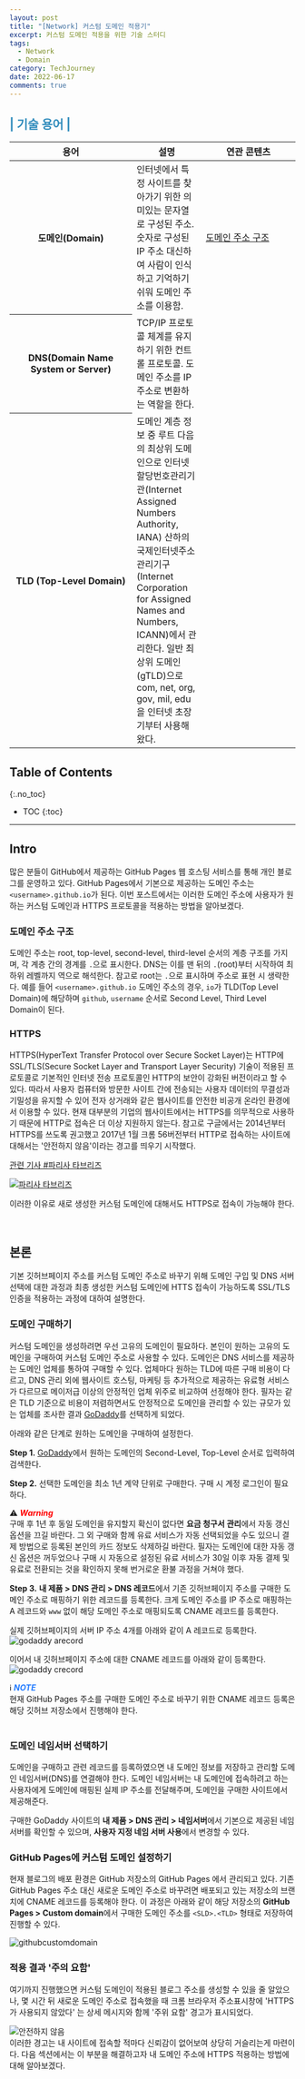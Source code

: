 ```yaml
---
layout: post
title: "[Network] 커스텀 도메인 적용기"
excerpt: 커스텀 도메인 적용을 위한 기술 스터디
tags:
  - Network
  - Domain
category: TechJourney
date: 2022-06-17
comments: true
---
```


<h2 style="color: #308cbc"> | 기술 용어 | </h2>

<div>
 <table class>
      <thead>
        <tr>
          <th width="200">용어</th>
          <th>설명</th>
          <th width="150">연관 콘텐츠</th>
        </tr>
      </thead>
      <tbody>
        <tr>
          <th>도메인(Domain)</th>
          <td>인터넷에서 특정 사이트를 찾아가기 위한 의미있는 문자열로 구성된 주소. 숫자로 구성된 IP 주소 대신하여 사람이 인식하고 기억하기 쉬워 도메인 주소를 이용함.</td>
          <td><a href="#도메인-주소-구조">도메인 주소 구조</a></td>
        </tr>
        <tr>
          <th>DNS(Domain Name System or Server)</th>
          <td> TCP/IP 프로토콜 체계를 유지하기 위한 컨트롤 프로토콜. 도메인 주소를 IP 주소로 변환하는 역할을 한다.</td>
          <td> </td>
        </tr>
        <tr>
          <th>TLD (Top-Level Domain)</th>
          <td>도메인 계층 정보 중 루트 다음의 최상위 도메인으로  인터넷할당번호관리기관(Internet Assigned Numbers Authority, IANA) 산하의 국제인터넷주소관리기구(Internet Corporation for Assigned Names and Numbers, ICANN)에서 관리한다. 일반 최상위 도메인(gTLD)으로 com, net, org, gov, mil, edu을 인터넷 초장기부터 사용해왔다.</td>
          <td></td>
        </tr>
      </tbody>
 </table>
</div>

## Table of Contents
{:.no_toc}

* TOC 
{:toc}

---

## Intro
많은 분들이 GitHub에서 제공하는 GitHub Pages 웹 호스팅 서비스를 통해 개인 블로그를 운영하고 있다. 
GitHub Pages에서 기본으로 제공하는 도메인 주소는 `<username>.github.io`가 된다. 이번 포스트에서는 이러한 도메인 주소에 사용자가 원하는 커스텀 도메인과 HTTPS 프로토콜을 적용하는 방법을 알아보겠다.

### 도메인 주소 구조
도메인 주소는 root, top-level, second-level, third-level 순서의 계층 구조를 가지며, 각 계층 간의 경계를 `.`으로 표시한다. DNS는 이를 맨 뒤의 `.`(root)부터 시작하여 최하위 레벨까지 역으로 해석한다. 참고로 root는 `.`으로 표시하며 주소로 표현 시 생략한다.
예를 들어 `<username>.github.io` 도메인 주소의 경우, `io`가 TLD(Top Level Domain)에 해당하며 `github`, `username` 순서로 Second Level, Third Level Domain이 된다. 

### HTTPS
HTTPS(HyperText Transfer Protocol over Secure Socket Layer)는 HTTP에 SSL/TLS(Secure Socket Layer and Transport Layer Security) 기술이 적용된 프로토콜로 기본적인 인터넷 전송 프로토콜인 HTTP의 보안이 강화된 버전이라고 할 수 있다. 따라서 사용자 컴퓨터와 방문한 사이트 간에 전송되는 사용자 데이터의 무결성과 기밀성을 유지할 수 있어 전자 상거래와 같은 웹사이트를 안전한 비공개 온라인 환경에서 이용할 수 있다. 
현재 대부분의 기업의 웹사이트에서는 HTTPS를 의무적으로 사용하기 때문에 HTTP로 접속은 더 이상 지원하지 않는다.
참고로 구글에서는 2014년부터 HTTPS를 쓰도록 권고했고 2017년 1월 크롬 56버전부터 HTTP로 접속하는 사이트에 대해서는 '안전하지 않음'이라는 경고를 띄우기 시작했다. 

[관련 기사 #파리사 타브리즈](https://www.econovill.com/news/articleView.html?idxno=309031)

[![파리사 타브리즈](https://cdn.econovill.com/news/photo/201702/309031_141789_1952.jpg)](https://cdn.econovill.com/news/photo/201702/309031_141789_1952.jpg "파리사 타브리즈")

이러한 이유로 새로 생성한 커스텀 도메인에 대해서도 HTTPS로 접속이 가능해야 한다.

<br>

## 본론
기본 깃허브페이지 주소를 커스텀 도메인 주소로 바꾸기 위해 도메인 구입 및 DNS 서버 선택에 대한 과정과 최종 생성한 커스텀 도메인에 HTTS 접속이 가능하도록 SSL/TLS 인증을 적용하는 과정에 대하여 설명한다.

### 도메인 구매하기
커스텀 도메인을 생성하려면 우선 고유의 도메인이 필요하다. 본인이 원하는 고유의 도메인을 구매하여 커스텀 도메인 주소로 사용할 수 있다.
도메인은 DNS 서비스를 제공하는 도메인 업체를 통하여 구매할 수 있다. 업체마다 원하는 TLD에 따른 구매 비용이 다르고, DNS 관리 외에 웹사이트 호스팅, 마케팅 등 추가적으로 제공하는 유료형 서비스가 다르므로 메이저급 이상의 안정적인 업체 위주로 비교하여 선정해야 한다.
필자는 같은 TLD 기준으로 비용이 저렴하면서도 안정적으로 도메인을 관리할 수 있는 규모가 있는 업체를 조사한 결과 [GoDaddy](https://kr.godaddy.com/)를 선택하게 되었다.

아래와 같은 단계로 원하는 도메인을 구매하여 설정한다.

**Step 1.**  [GoDaddy](https://kr.godaddy.com/)에서 원하는 도메인의 Second-Level, Top-Level 순서로 입력하여 검색한다.

**Step 2.** 선택한 도메인을 최소 1년 계약 단위로 구매한다. 구매 시 계정 로그인이 필요하다.

<div class="highlight2">⚠️<span style="color:red"> <i><b>Warning</b></i></span> <br>
구매 후 1년 후 동일 도메인을 유지할지 확신이 없다면 <b>요금 청구서 관리</b>에서 자동 갱신 옵션을 끄길 바란다. 그 외 구매와 함께 유료 서비스가 자동 선택되었을 수도 있으니 결제 방법으로 등록된 본인의 카드 정보도 삭제하길 바란다. 필자는 도메인에 대한 자동 갱신 옵션은 꺼두었으나 구매 시 자동으로 설정된 유료 서비스가 30일 이후 자동 결제 및 유료로 전환되는 것을 확인하지 못해 번거로운 환불 과정을 거쳐야 했다.
</div>

**Step 3.** **내 제품 > DNS 관리 > DNS 레코드**에서 기존 깃허브페이지 주소를 구매한 도메인 주소로 매핑하기 위한 레코드를 등록한다.
크게 도메인 주소를 IP 주소로 매핑하는 A 레코드와 `www` 없이 해당 도메인 주소로 매핑되도록 CNAME 레코드를 등록한다.

실제 깃허브페이지의 서버 IP 주소 4개를 아래와 같이 A 레코드로 등록한다.
![godaddy arecord](/img/tech/a_record1.png)

이어서 내 깃허브페이지 주소에 대한 CNAME 레코드를 아래와 같이 등록한다.
![godaddy crecord](/img/tech/cname_record.png)

<div class="highlight2">ℹ️<span style="color:#247CFF"> <i><b>NOTE</b></i> </span> <br>
현재 GitHub Pages 주소를 구매한 도메인 주소로 바꾸기 위한 CNAME 레코드 등록은 해당 깃허브 저장소에서 진행해야 한다.
</div>

<br>

### 도메인 네임서버 선택하기
도메인을 구매하고 관련 레코드를 등록하였으면 내 도메인 정보를 저장하고 관리할 도메인 네임서버(DNS)를 연결해야 한다. 도메인 네임서버는 내 도메인에 접속하려고 하는 사용자에게 도메인에 매핑된 실제 IP 주소를 전달해주며, 도메인을 구매한 사이트에서 제공해준다.

구매한 GoDaddy 사이트의 **내 제품 > DNS 관리 > 네임서버**에서 기본으로 제공된 네임서버를 확인할 수 있으며, **사용자 지정 네임 서버 사용**에서 변경할 수 있다.

### GitHub Pages에 커스텀 도메인 설정하기
현재 블로그의 배포 환경은 GitHub 저장소의 GitHub Pages 에서 관리되고 있다. 
기존 GitHub Pages 주소 대신 새로운 도메인 주소로 바꾸려면 배포되고 있는 저장소의 브랜치에 CNAME 레코드를 등록해야 한다.
이 과정은 아래와 같이 해당 저장소의 **GitHub Pages > Custom domain**에서 구매한 도메인 주소를 `<SLD>.<TLD>` 형태로 저장하여 진행할 수 있다.

![githubcustomdomain](/img/tech/github_customdoamin.png)

### 적용 결과 '주의 요함'
여기까지 진행했으면 커스텀 도메인이 적용된 블로그 주소를 생성할 수 있을 줄 알았으나, 몇 시간 뒤 새로운 도메인 주소로 접속했을 때 크롬 브라우저 주소표시창에 'HTTPS가 사용되지 않았다' 는 상세 메시지와 함께 '주위 요함' 경고가 표시되었다.

<img src="/img/tech/nossl.png" alt="안전하지 않음">

<div class="highlight2">
이러한 경고는 내 사이트에 접속할 적마다 신뢰감이 없어보여 상당히 거슬리는게 마련이다.
다음 섹션에서는 이 부분을 해결하고자 
내 도메인 주소에 HTTPS 적용하는 방법에 대해 알아보겠다.
</div>

